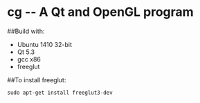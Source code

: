 cg -- A Qt and OpenGL program
==

##Build with:
* Ubuntu 1410 32-bit
* Qt 5.3
* gcc x86
* freeglut


##To install freeglut:
```
sudo apt-get install freeglut3-dev
```
